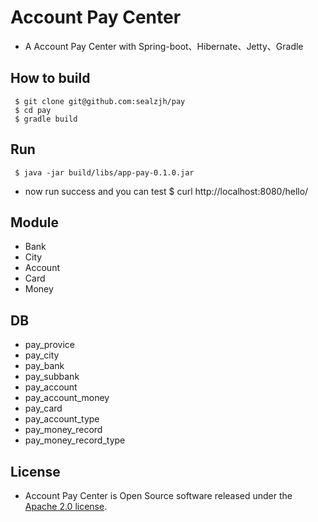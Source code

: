 # Account Pay Center

* A Account Pay Center with Spring-boot、Hibernate、Jetty、Gradle

## How to build

     $ git clone git@github.com:sealzjh/pay
     $ cd pay
     $ gradle build

## Run
     $ java -jar build/libs/app-pay-0.1.0.jar

* now run success and you can test
     $ curl http://localhost:8080/hello/

## Module
* Bank
* City
* Account
* Card
* Money

## DB
* pay_provice
* pay_city
* pay_bank
* pay_subbank
* pay_account
* pay_account_money
* pay_card
* pay_account_type
* pay_money_record
* pay_money_record_type

## License
* Account Pay Center is Open Source software released under the
[Apache 2.0 license](http://www.apache.org/licenses/LICENSE-2.0.html).
